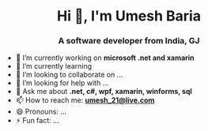   <h1 align="center">Hi 👋, I'm Umesh Baria</h1>
  <h3 align="center">A software developer from India, GJ</h3>
  
- 🔭 I’m currently working on **microsoft .net and xamarin**
- 🌱 I’m currently learning 
- 👯 I’m looking to collaborate on ...
- 🤔 I’m looking for help with ...
- 💬 Ask me about **.net, c#, wpf, xamarin, winforms, sql**
- 📫 How to reach me: **umesh_21@live.com**
- 😄 Pronouns: ...
- ⚡ Fun fact: ...
